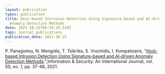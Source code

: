```yaml
---
layout: publication
types: publication
title: Host-based Intrusion Detection Using Signature-based and AI-driven
  Anomaly Detection Methods
date: 2021-10-25T06:53:19.510Z
tags: journal_publications
publication_date: 2021-10-25
---
```

P. Panagiotou, N. Mengidis, T. Tsikrika, S. Vrochidis, I. Kompatsiaris, "[Host-based Intrusion Detection Using Signature-based and AI-driven Anomaly Detection Methods](https://isij.eu/article/host-based-intrusion-detection-using-signature-based-and-ai-driven-anomaly-detection-methods).",Information & Security: An International Journal, vol. 50, no. 1, pp. 37-48, 2021.